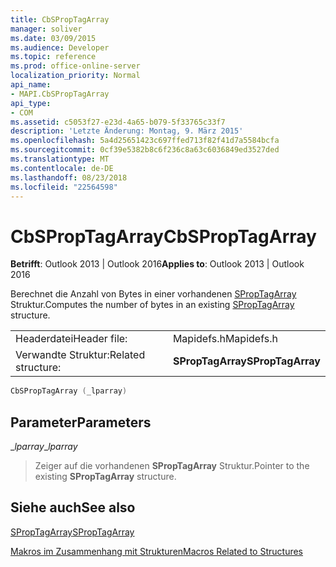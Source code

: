 ```yaml
---
title: CbSPropTagArray
manager: soliver
ms.date: 03/09/2015
ms.audience: Developer
ms.topic: reference
ms.prod: office-online-server
localization_priority: Normal
api_name:
- MAPI.CbSPropTagArray
api_type:
- COM
ms.assetid: c5053f27-e23d-4a65-b079-5f33765c33f7
description: 'Letzte Änderung: Montag, 9. März 2015'
ms.openlocfilehash: 5a4d25651423c697ffed713f82f41d7a5584bcfa
ms.sourcegitcommit: 0cf39e5382b8c6f236c8a63c6036849ed3527ded
ms.translationtype: MT
ms.contentlocale: de-DE
ms.lasthandoff: 08/23/2018
ms.locfileid: "22564598"
---
```

# <a name="cbsproptagarray"></a><span data-ttu-id="898c2-103">CbSPropTagArray</span><span class="sxs-lookup"><span data-stu-id="898c2-103">CbSPropTagArray</span></span>

  
  
<span data-ttu-id="898c2-104">**Betrifft**: Outlook 2013 | Outlook 2016</span><span class="sxs-lookup"><span data-stu-id="898c2-104">**Applies to**: Outlook 2013 | Outlook 2016</span></span> 
  
<span data-ttu-id="898c2-105">Berechnet die Anzahl von Bytes in einer vorhandenen [SPropTagArray](sproptagarray.md) Struktur.</span><span class="sxs-lookup"><span data-stu-id="898c2-105">Computes the number of bytes in an existing [SPropTagArray](sproptagarray.md) structure.</span></span> 
  
|||
|:-----|:-----|
|<span data-ttu-id="898c2-106">Headerdatei</span><span class="sxs-lookup"><span data-stu-id="898c2-106">Header file:</span></span>  <br/> |<span data-ttu-id="898c2-107">Mapidefs.h</span><span class="sxs-lookup"><span data-stu-id="898c2-107">Mapidefs.h</span></span>  <br/> |
|<span data-ttu-id="898c2-108">Verwandte Struktur:</span><span class="sxs-lookup"><span data-stu-id="898c2-108">Related structure:</span></span>  <br/> |<span data-ttu-id="898c2-109">**SPropTagArray**</span><span class="sxs-lookup"><span data-stu-id="898c2-109">**SPropTagArray**</span></span> <br/> |
   
```cpp
CbSPropTagArray (_lparray)
```

## <a name="parameters"></a><span data-ttu-id="898c2-110">Parameter</span><span class="sxs-lookup"><span data-stu-id="898c2-110">Parameters</span></span>

 <span data-ttu-id="898c2-111">__lparray_</span><span class="sxs-lookup"><span data-stu-id="898c2-111">__lparray_</span></span>
  
> <span data-ttu-id="898c2-112">Zeiger auf die vorhandenen **SPropTagArray** Struktur.</span><span class="sxs-lookup"><span data-stu-id="898c2-112">Pointer to the existing **SPropTagArray** structure.</span></span> 
    
## <a name="see-also"></a><span data-ttu-id="898c2-113">Siehe auch</span><span class="sxs-lookup"><span data-stu-id="898c2-113">See also</span></span>



[<span data-ttu-id="898c2-114">SPropTagArray</span><span class="sxs-lookup"><span data-stu-id="898c2-114">SPropTagArray</span></span>](sproptagarray.md)


[<span data-ttu-id="898c2-115">Makros im Zusammenhang mit Strukturen</span><span class="sxs-lookup"><span data-stu-id="898c2-115">Macros Related to Structures</span></span>](macros-related-to-structures.md)

